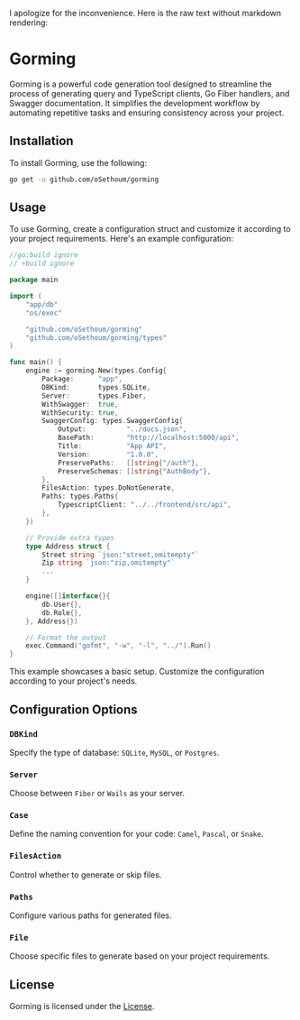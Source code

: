 I apologize for the inconvenience. Here is the raw text without markdown rendering:

# Gorming

Gorming is a powerful code generation tool designed to streamline the process of generating query and TypeScript clients, Go Fiber handlers, and Swagger documentation. It simplifies the development workflow by automating repetitive tasks and ensuring consistency across your project.

## Installation

To install Gorming, use the following:

```bash
go get -u github.com/oSethoum/gorming
```

## Usage

To use Gorming, create a configuration struct and customize it according to your project requirements. Here's an example configuration:

```go
//go:build ignore
// +build ignore

package main

import (
	"app/db"
	"os/exec"

	"github.com/oSethoum/gorming"
	"github.com/oSethoum/gorming/types"
)

func main() {
	engine := gorming.New(types.Config{
		Package:      "app",
		DBKind:       types.SQLite,
		Server:       types.Fiber,
		WithSwagger:  true,
		WithSecurity: true,
		SwaggerConfig: types.SwaggerConfig{
			Output:          "../docs.json",
			BasePath:        "http://localhost:5000/api",
			Title:           "App API",
			Version:         "1.0.0",
			PreservePaths:   []string{"/auth"},
			PreserveSchemas: []string{"AuthBody"},
		},
		FilesAction: types.DoNotGenerate,
		Paths: types.Paths{
			TypescriptClient: "../../frontend/src/api",
		},
	})

    // Provide extra types
    type Address struct {
        Street string `json:"street,omitempty"`
        Zip string `json:"zip,omitempty"`
        ...
    }

	engine([]interface{}{
		db.User{},
		db.Role{},
	}, Address{})

	// Format the output
	exec.Command("gofmt", "-w", "-l", "../").Run()
}
```

This example showcases a basic setup. Customize the configuration according to your project's needs.

## Configuration Options

### `DBKind`

Specify the type of database: `SQLite`, `MySQL`, or `Postgres`.

### `Server`

Choose between `Fiber` or `Wails` as your server.

### `Case`

Define the naming convention for your code: `Camel`, `Pascal`, or `Snake`.

### `FilesAction`

Control whether to generate or skip files.

### `Paths`

Configure various paths for generated files.

### `File`

Choose specific files to generate based on your project requirements.

## License

Gorming is licensed under the [License](LICENSE).
